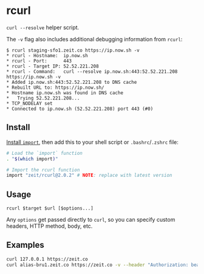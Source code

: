 # rcurl

`curl --resolve` helper script.

The `-v` flag also includes additional debugging information from `rcurl`:

```
$ rcurl staging-sfo1.zeit.co https://ip.now.sh -v
* rcurl - Hostname:  ip.now.sh
* rcurl - Port:      443
* rcurl - Target IP: 52.52.221.208
* rcurl - Command:   curl --resolve ip.now.sh:443:52.52.221.208 https://ip.now.sh -v
* Added ip.now.sh:443:52.52.221.208 to DNS cache
* Rebuilt URL to: https://ip.now.sh/
* Hostname ip.now.sh was found in DNS cache
*   Trying 52.52.221.208...
* TCP_NODELAY set
* Connected to ip.now.sh (52.52.221.208) port 443 (#0)
```

## Install

[Install `import`](https://import.pw/importpw/import/docs/install.md), then add
this to your shell script or `.bashrc`/`.zshrc` file:

```bash
# Load the `import` function
. "$(which import)"

# Import the rcurl function
import "zeit/rcurl@2.0.2" # NOTE: replace with latest version
```

## Usage

```
rcurl $target $url [$options...]
```

Any `options` get passed directly to `curl`, so you can specify custom headers,
HTTP method, body, etc.

## Examples

``` bash
curl 127.0.0.1 https://zeit.co
curl alias-bru1.zeit.co https://zeit.co -v --header "Authorization: bearer $token"
```

